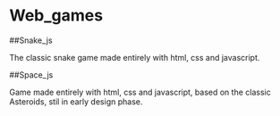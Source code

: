 # Web_games

##Snake_js

  The classic snake game made entirely with html, css and javascript.
  
##Space_js

  Game made entirely with html, css and javascript, based on the classic Asteroids, stil in early design phase.
